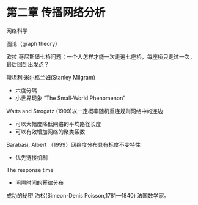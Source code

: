 # 第二章 传播网络分析

网络科学


图论（graph theory）

欧拉
哥尼斯堡七桥问题：一个人怎样才能一次走遍七座桥，每座桥只走过一次，最后回到出发点？


斯坦利·米尔格兰姆(Stanley Milgram)
- 六度分隔
- 小世界现象 “The Small-World Phenomenon”


Watts and Strogatz (1999)以一定概率随机重连规则网络中的连边
- 可以大幅度降低网络的平均路径长度
- 可以有效增加网络的聚类系数


Barabási, Albert （1999）网络度分布具有标度不变特性
- 优先链接机制

The response time
- 间隔时间的幂律分布

成功的秘密
泊松(Simeon-Denis Poisson,1781—1840)
法国数学家。
